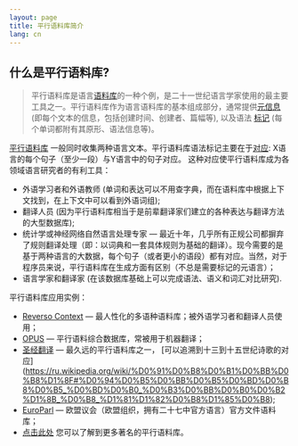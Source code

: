 ```yaml
---
layout: page
title: 平行语料库简介
lang: cn
---
```



## 什么是平行语料库?

  > 平行语料库是语言[语料库](https://postnauka.ru/video/7783)的一种个例，是二十一世纪语言学家使用的最主要工具之一。平行语料库作为语言语料库的基本组成部分，通常提供[元信息](https://zh.wikipedia.org/wiki/元数据) (即每个文本的信息，包括创建时间、创建者、篇幅等), 以及语法 [标记](http://www.lomonosov-fund.ru/enc/ru/encyclopedia:0127221:article) (每个单词都附有其原形、语法信息等)。

[平行语料库](https://postnauka.ru/video/54851) 一般同时收集两种语言文本。平行语料库语法标记主要在于[对应](https://cl.lingfil.uu.se/~sara/kurser/MT16/slides/f4-align.pdf): Х语言的每个句子（至少一段）与Y语言中的句子对应。 这种对应使平行语料库成为各领域语言研究者的有利工具：

* 外语学习者和外语教师 (单词和表达可以不用查字典，而在语料库中根据上下文找到，在上下文中可以看到外语词组);
* 翻译人员 (因为平行语料库相当于是前辈翻译家们建立的各种表达与翻译方法的大型数据库);
* 统计学或神经网络自然语言处理专家 — 最近十年，几乎所有正规公司都摒弃了规则翻译处理（即：以词典和一套具体规则为基础的翻译）。现今需要的是基于两种语言的大数据，每个句子（或者更小的语段）都有对应。当然，对于程序员来说，平行语料库在生成方面有区别（不总是需要标记的元语言）；
* 语言学家和翻译家 (在该数据库基础上可以完成语法、语义和词汇对比研究).

平行语料库应用实例：
* [Reverso Context](https://context.reverso.net/%D0%BF%D0%B5%D1%80%D0%B5%D0%B2%D0%BE%D0%B4/) — 最人性化的多语种语料库；被外语学习者和翻译人员使用；
* [OPUS](http://opus.nlpl.eu/) — 平行语料综合数据库，常被用于机器翻译；
* [圣经翻译](http://christos-c.com/bible/) — 最久远的平行语料库之一， [可以追溯到十三到十五世纪诗歌的对应] (https://ru.wikipedia.org/wiki/%D0%91%D0%B8%D0%B1%D0%BB%D0%B8%D1%8F#%D0%94%D0%B5%D0%BB%D0%B5%D0%BD%D0%B8%D0%B5_%D0%BD%D0%B0_%D0%B3%D0%BB%D0%B0%D0%B2%D1%8B_%D0%B8_%D1%81%D1%82%D0%B8%D1%85%D0%B8);
* [EuroParl](https://www.statmt.org/europarl/) — 欧盟议会（欧盟组织，拥有二十七中官方语言）官方文件语料库；
* [点击此处](https://www.clarin.eu/resource-families/parallel-corpora) 您可以了解到更多著名的平行语料库。

